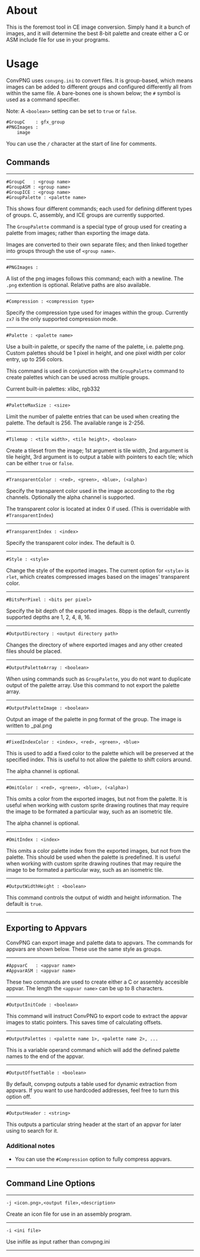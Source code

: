 # About

This is the foremost tool in CE image conversion. Simply hand it a bunch of images, and it will determine the best 8-bit palette and create either a C or ASM include file for use in your programs.

# Usage

ConvPNG uses `convpng.ini` to convert files. It is group-based, which means images can be added to different groups and configured differently all from within the same file. A bare-bones one is shown below; the `#` symbol is used as a command specifier.

Note: A `<boolean>` setting can be set to `true` or `false`.

    #GroupC    : gfx_group
    #PNGImages :
        image

You can use the `/` character at the start of line for comments.

## Commands

----

    #GroupC   : <group name>
    #GroupASM : <group name>
    #GroupICE : <group name>
    #GroupPalette : <palette name>

This shows four different commands; each used for defining different types of groups. C, assembly, and ICE groups are currently supported.

The `GroupPalette` command is a special type of group used for creating a palette from images; rather than exporting the image data.

Images are converted to their own separate files; and then linked together into groups through the use of `<group name>`.

----

    #PNGImages :

A list of the png images follows this command; each with a newline. The `.png` extention is optional. Relative paths are also available.

----

    #Compression : <compression type>

Specify the compression type used for images within the group. Currently `zx7` is the only supported compression mode.

----

    #Palette : <palette name>

Use a built-in palette, or specify the name of the palette, i.e. palette.png. Custom palettes should be 1 pixel in height, and one pixel width per color entry, up to 256 colors.

This command is used in conjunction with the `GroupPalette` command to create palettes which can be used across multiple groups.

Current built-in palettes: xlibc, rgb332

----

    #PaletteMaxSize : <size>

Limit the number of palette entries that can be used when creating the palette. The default is 256. The available range is 2-256.

----

    #Tilemap : <tile width>, <tile height>, <boolean>

Create a tileset from the image; 1st argument is tile width, 2nd argument is tile height, 3rd argument is to output a table with pointers to each tile; which can be either `true` or `false`.

----

    #TransparentColor : <red>, <green>, <blue>, (<alpha>)

Specify the transparent color used in the image according to the rbg channels. Optionally the alpha channel is supported.

The transparent color is located at index 0 if used. (This is overridable with `#TransparentIndex`)

----

    #TransparentIndex : <index>

Specify the transparent color index. The default is 0.

----

    #Style : <style>

Change the style of the exported images. The current option for `<style>` is `rlet`, which creates compressed images based on the images' transparent color.

----

    #BitsPerPixel : <bits per pixel>

Specify the bit depth of the exported images. 8bpp is the default, currently supported depths are 1, 2, 4, 8, 16.

----

    #OutputDirectory : <output directory path>

Changes the directory of where exported images and any other created files should be placed.

----

    #OutputPaletteArray : <boolean>

When using commands such as `GroupPalette`, you do not want to duplicate output of the palette array. Use this command to not export the palette array.

---

    #OutputPaletteImage : <boolean>

Output an image of the palette in png format of the group. The image is written to <group name>_pal.png

----

    #FixedIndexColor : <index>, <red>, <green>, <blue>

This is used to add a fixed color to the palette which will be preserved at the specified index. This is useful to not allow the palette to shift colors around.

The alpha channel is optional.

----

    #OmitColor : <red>, <green>, <blue>, (<alpha>)

This omits a color from the exported images, but not from the palette. It is useful when working with custom sprite drawing routines that may require the image to be formated a particular way, such as an isometric tile.

The alpha channel is optional.

----

    #OmitIndex : <index>

This omits a color palette index from the exported images, but not from the palette. This should be used when the palette is predefined. It is useful when working with custom sprite drawing routines that may require the image to be formated a particular way, such as an isometric tile.

----

    #OutputWidthHeight : <boolean>

This command controls the output of width and height information. The default is `true`.

---

## Exporting to Appvars

ConvPNG can export image and palette data to appvars. The commands for appvars are shown below. These use the same style as groups.

---

    #AppvarC   : <appvar name>
    #AppvarASM : <appvar name>

These two commands are used to create either a C or assembly accesible appvar. The length the `<appvar name>` can be up to 8 characters.

----

    #OutputInitCode : <boolean>

This command will instruct ConvPNG to export code to extract the appvar images to static pointers. This saves time of calculating offsets.

----

    #OutputPalettes : <palette name 1>, <palette name 2>, ...

This is a variable operand command which will add the defined palette names to the end of the appvar.

---

    #OutputOffsetTable : <boolean>

By default, convpng outputs a table used for dynamic extraction from appvars. If you want to use hardcoded addresses, feel free to turn this option off.

---

    #OutputHeader : <string>

This outputs a particular string header at the start of an appvar for later using to search for it.

### Additional notes

* You can use the `#Compression` option to fully compress appvars.

---

## Command Line Options

---

    -j <icon.png>,<output file>,<description>

Create an icon file for use in an assembly program.

---

    -i <ini file>

Use inifile as input rather than convpng.ini

---
